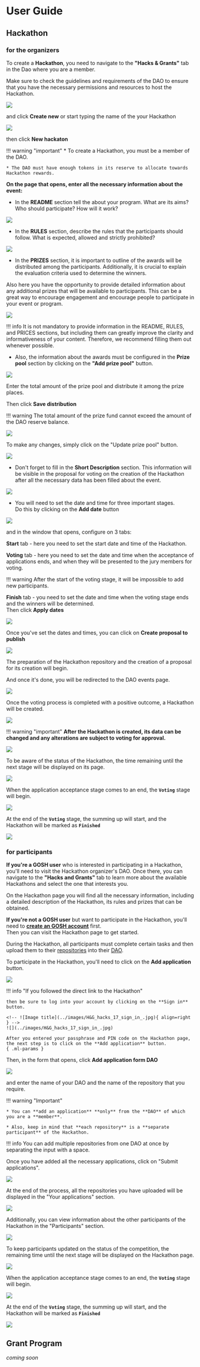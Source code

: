 # **User Guide**


## Hackathon


### **for the organizers**


To create a **Hackathon**, you need to navigate to the **"Hacks & Grants"** tab in the Dao where you are a member.

Make sure to check the guidelines and requirements of the DAO to ensure that you have the necessary permissions and resources to host the Hackathon.


![](../images/H&G_hacks_1_dao_h&g_tab.jpg)

and click **Create new** or start typing the name of the your Hackathon

![](../images/H&G_hacks_2_create_new_name.jpg)

then click **New hackaton**


!!! warning "important"
    * To create a Hackathon, you must be a member of the DAO.

    * The DAO must have enough tokens in its reserve to allocate towards Hackathon rewards.



**On the page that opens, enter all the necessary  information about the event:**


* In the **README** section tell the about your program. What are its aims? Who should participate? How will it work?

![](../images/H&G_hacks_3_readme.jpg)



* In the **RULES** section, describe the rules that the participants should follow. What is expected, allowed and strictly prohibited?

![](../images/H&G_hacks_5_rulles.jpg)

* In the **PRIZES** section, it is important to outline of the awards will be distributed among the participants. Additionally, it is crucial to explain the evaluation criteria used to determine the winners.

Also here you have the opportunity to provide detailed information about any additional prizes that will be available to participants. This can be a great way to encourage engagement and encourage people to participate in your event or program.

<!-- TODO when will the opportunity be supported in dollars -->
<!-- ![](../images/H&G_hacks_6_prizes.jpg) -->

![](../images/H&G_hacks_6_prizes_dao-tokens.jpg)



!!! info
    It is not mandatory to provide information in the README, RULES, and PRICES sections, but including them can greatly improve the clarity and informativeness of your content. Therefore, we recommend filling them out whenever possible.





* Also, the information about the awards must be configured in the **Prize pool** section by clicking on the **"Add prize pool"** button.

![](../images/H&G_hacks_7_pool_prizes.jpg)

Enter the total amount of the prize pool and distribute it among the prize places.

Then click **Save distribution**

!!! warning
    The total amount of the prize fund cannot exceed the amount of the DAO reserve balance.


<!-- TODO when will the opportunity be supported in dollars... -->

![](../images/H&G_hacks_8_setup_prize_pool.jpg)

<!-- !!! info
    Until the prize fund is put up, the Hackathon will be in the Draft status -->

To make any changes, simply click on the "Update prize pool" button.

![](../images/H&G_hacks_9_update_prize_pool.jpg)




* Don't forget to fill in the **Short Description** section. This information will be visible in the proposal for voting on the creation of the Hackathon after all the necessary data has been filled about the event.

![](../images/H&G_hacks_4_shot_description.jpg)





* You will need to set the date and time for three important stages.  
Do this by clicking on the **Add date** button

![](../images/H&G_hacks_10_time.jpg)

and in the window that opens, configure on 3 tabs:

**Start** tab - here you need to set the start date and time of the Hackathon.


**Voting** tab - here you need to set the date and time when the acceptance of applications ends, and when they will be presented to the jury members for voting.


!!! warning
    After the start of the voting stage, it will be impossible to add new participants.


**Finish** tab - you need to set the date and time when the voting stage ends and the winners will be determined.  
Then click **Apply dates**

![](../images/H&G_hacks_11_time_set.jpg)

Once you've set the dates and times, you can click on **Create proposal to publish**

![](../images/H&G_hacks_12_create_proposal_to_publish.jpg)



The preparation of the Hackathon repository and the creation of a proposal for its creation will begin.

And once it's done, you will be redirected to the DAO events page. 

![](../images/H&G_hacks_13_proposal.jpg)

Once the voting process is completed with a positive outcome, a Hackathon will be created.

![](../images/H&G_hacks_14_hacks_created.jpg)

!!! warning "important"
    **After the Hackathon is created, its data can be changed and any alterations are subject to voting for approval.**


![](../images/H&G_hacks_15_edit.jpg)
<!-- 
![](../images/H&G_hacks_15_4.jpg)
![](../images/H&G_hacks_15_3.jpg)
![](../images/H&G_hacks_15_2_edit.jpg)
 -->

To be aware of the status of the Hackathon, the time remaining until the next stage will be displayed on its page.

![](../images/H&G_hacks_22_time_to_voting_stage.jpg)

When the application acceptance stage comes to an end, the **`Voting`** stage will begin.

![](../images/H&G_hacks_23_time_to_finish_stage.jpg)


At the end of the **`Voting`** stage, the summing up will start, and the Hackathon will be marked as **`Finished`**

![](../images/H&G_hacks_24_finish_stage.jpg)








### **for participants**

**If you're a GOSH user** who is interested in participating in a Hackathon, you'll need to visit the Hackathon organizer's DAO. Once there, you can navigate to the **"Hacks and Grants"** tab to learn more about the available Hackathons and select the one that interests you.

On the Hackathon page you will find all the necessary information, including a detailed description of the Hackathon, its rules and prizes that can be obtained.


**If you're not a GOSH user** but want to participate in the Hackathon, you'll need to [**create an GOSH account**](../working-with-gosh/gosh-web.md#create-account) first.  
Then you can visit the Hackathon page to get started.

During the Hackathon, all participants must complete certain tasks and then upload them to their [repositories](../working-with-gosh/gosh-web.md#working-with-repository) into their [DAO](../working-with-gosh/gosh-web.md#create-organization-dao).

To participate in the Нackathon, you'll need to click on the **Add application** button.

![](../images/H&G_hacks_16_for_partic_add_aplic.jpg)


!!! info "If you followed the direct link to the Hackathon"  
      
    then be sure to log into your account by clicking on the **Sign in** button.  

    <!-- ![Image title](../images/H&G_hacks_17_sign_in_.jpg){ align=right } -->
    ![](../images/H&G_hacks_17_sign_in_.jpg)

    After you entered your passphrase and PIN code on the Hackathon page, the next step is to click on the **Add application** button.
    { .ml-params }

<!-- ![](../images/H&G_hacks_18_add_1.jpg) -->


Then, in the form that opens, click **Add application form DAO**

![](../images/H&G_hacks_18_add_2.jpg)

and enter the name of your DAO and the name of the repository that you require.



!!! warning "Important"

    * You can **add an application** **only** from the **DAO** of which you are a **member**.

    * Also, keep in mind that **each repository** is a **separate participant** of the Hackathon.





!!! info
    You can add multiple repositories from one DAO at once by separating the input with a space.

<!-- Do this for all the DAOs you need to participate in the Hackathon, and then click ** Submit applications** -->

Once you have added all the necessary applications, click on "Submit applications".


![](../images/H&G_hacks_19_add_DAO_repos.jpg)




At the end of the process, all the repositories you have uploaded will be displayed in the "Your applications" section.  

![](../images/H&G_hacks_20_your_applics.jpg)

Additionally, you can view information about the other participants of the Hackathon in the "Participants" section.

![](../images/H&G_hacks_21_all_partica.jpg)


<!-- The remaining time until the next stage will be displayed on the Hackathon page, allowing participants to stay updated on the status of the competition. -->

To keep participants updated on the status of the competition, the remaining time until the next stage will be displayed on the Hackathon page.

![](../images/H&G_hacks_22_time_to_voting_stage.jpg)

When the application acceptance stage comes to an end, the **`Voting`** stage will begin.

![](../images/H&G_hacks_23_time_to_finish_stage.jpg)


At the end of the **`Voting`** stage, the summing up will start, and the Hackathon will be marked as **`Finished`**

![](../images/H&G_hacks_24_finish_stage.jpg)



## Grant Program

*coming soon*